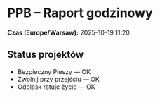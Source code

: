 # PPB – Raport godzinowy
**Czas (Europe/Warsaw):** 2025-10-19 11:20

## Status projektów
- Bezpieczny Pieszy — OK
- Zwolnij przy przejściu — OK
- Odblask ratuje życie — OK

